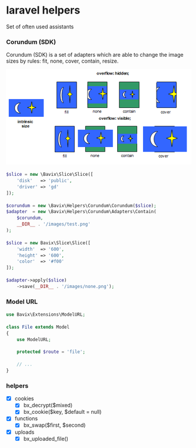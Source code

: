 # laravel helpers

Set of often used assistants

### Corundum (SDK)

Corundum (SDK) is a set of adapters which are able to change the image sizes by rules: fit, none, cover, contain, resize.

![Image of Sizes](demo/sizes.png)

```php
$slice = new \Bavix\Slice\Slice([
    'disk'   => 'public',
    'driver' => 'gd'
]);

$corundum = new \Bavix\Helpers\Corundum\Corundum($slice);
$adapter  = new \Bavix\Helpers\Corundum\Adapters\Contain(
    $corundum,
    __DIR__ . '/images/test.png'
);

$slice = new Bavix\Slice\Slice([
    'width'  => '600',
    'height' => '600',
    'color'  => '#f00'
]);

$adapter->apply($slice)
    ->save(__DIR__ . '/images/none.png');
```

### Model URL

```php
use Bavix\Extensions\ModelURL;

class File extends Model
{
    use ModelURL;
    
    protected $route = 'file';
    
    // ...
}
```

### helpers

 - [x] cookies
    - [x] bx_decrypt($mixed)
    - [x] bx_cookie($key, $default = null)
 - [x] functions
    - [x] bx_swap($first, $second)
 - [x] uploads
    - [x] bx_uploaded_file()
